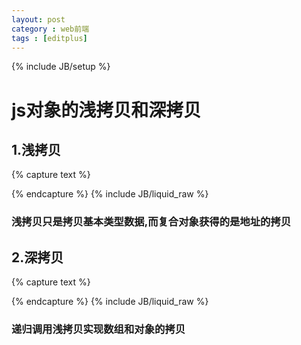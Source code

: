 ```yaml
---
layout: post
category : web前端
tags : [editplus]
---
```

{% include JB/setup %}

# js对象的浅拷贝和深拷贝

## 1.浅拷贝

{% capture text %}
<script>
   function simpleCopy(obj){
      var newObj = {};
      for(var p in obj){

         newObj[p] = obj[p];

      }

      return newObj;
   }

   //使用
   var Animal = {"type":"biology"};

   var People = simpleCopy(Animal);

   People.type; //biology

</script>
{% endcapture %}
{% include JB/liquid_raw %}

<!-- more -->

### 浅拷贝只是拷贝基本类型数据,而复合对象获得的是地址的拷贝

## 2.深拷贝

{% capture text %}
<script>
   function deepCopy(obj){
      var newObj = {};

      for(var p in obj){

        if(typeof obj === "object"){

          newObj[p] = obj.constructor === "Array" ? [] : {};

          deepCopy(newObj[p]);

        }else{

         newObj[p] = obj[p];

        }
      }

      return newObj;
   }

   //使用
   var Animal = {"type":"biology","attributes":[{"eat":function(){ console.log('eat')}}]};

   var People = simpleCopy(Animal);

   People.attributes; //


</script>
{% endcapture %}
{% include JB/liquid_raw %}

### 递归调用浅拷贝实现数组和对象的拷贝
